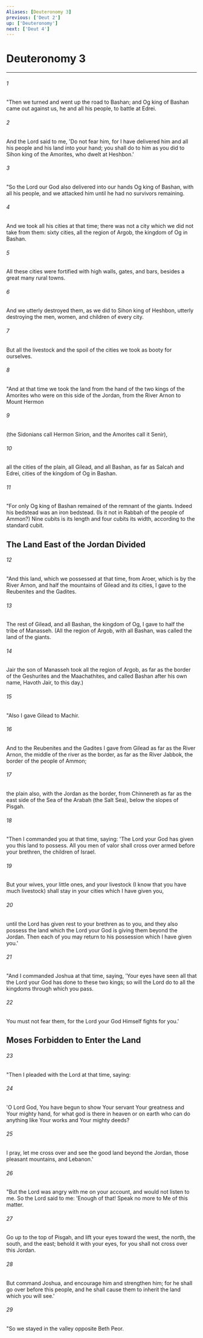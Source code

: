 ```yaml
---
Aliases: [Deuteronomy 3]
previous: ['Deut 2']
up: ['Deuteronomy']
next: ['Deut 4']
---
```

# Deuteronomy 3

***


###### 1 
"Then we turned and went up the road to Bashan; and Og king of Bashan came out against us, he and all his people, to battle at Edrei. 

###### 2 
And the Lord said to me, 'Do not fear him, for I have delivered him and all his people and his land into your hand; you shall do to him as you did to Sihon king of the Amorites, who dwelt at Heshbon.' 

###### 3 
"So the Lord our God also delivered into our hands Og king of Bashan, with all his people, and we attacked him until he had no survivors remaining. 

###### 4 
And we took all his cities at that time; there was not a city which we did not take from them: sixty cities, all the region of Argob, the kingdom of Og in Bashan. 

###### 5 
All these cities were fortified with high walls, gates, and bars, besides a great many rural towns. 

###### 6 
And we utterly destroyed them, as we did to Sihon king of Heshbon, utterly destroying the men, women, and children of every city. 

###### 7 
But all the livestock and the spoil of the cities we took as booty for ourselves. 

###### 8 
"And at that time we took the land from the hand of the two kings of the Amorites who were on this side of the Jordan, from the River Arnon to Mount Hermon 

###### 9 
(the Sidonians call Hermon Sirion, and the Amorites call it Senir), 

###### 10 
all the cities of the plain, all Gilead, and all Bashan, as far as Salcah and Edrei, cities of the kingdom of Og in Bashan. 

###### 11 
"For only Og king of Bashan remained of the remnant of the giants. Indeed his bedstead was an iron bedstead. (Is it not in Rabbah of the people of Ammon?) Nine cubits is its length and four cubits its width, according to the standard cubit.

## The Land East of the Jordan Divided 

###### 12 
"And this land, which we possessed at that time, from Aroer, which is by the River Arnon, and half the mountains of Gilead and its cities, I gave to the Reubenites and the Gadites. 

###### 13 
The rest of Gilead, and all Bashan, the kingdom of Og, I gave to half the tribe of Manasseh. (All the region of Argob, with all Bashan, was called the land of the giants. 

###### 14 
Jair the son of Manasseh took all the region of Argob, as far as the border of the Geshurites and the Maachathites, and called Bashan after his own name, Havoth Jair, to this day.) 

###### 15 
"Also I gave Gilead to Machir. 

###### 16 
And to the Reubenites and the Gadites I gave from Gilead as far as the River Arnon, the middle of the river as the border, as far as the River Jabbok, the border of the people of Ammon; 

###### 17 
the plain also, with the Jordan as the border, from Chinnereth as far as the east side of the Sea of the Arabah (the Salt Sea), below the slopes of Pisgah. 

###### 18 
"Then I commanded you at that time, saying: 'The Lord your God has given you this land to possess. All you men of valor shall cross over armed before your brethren, the children of Israel. 

###### 19 
But your wives, your little ones, and your livestock (I know that you have much livestock) shall stay in your cities which I have given you, 

###### 20 
until the Lord has given rest to your brethren as to you, and they also possess the land which the Lord your God is giving them beyond the Jordan. Then each of you may return to his possession which I have given you.' 

###### 21 
"And I commanded Joshua at that time, saying, 'Your eyes have seen all that the Lord your God has done to these two kings; so will the Lord do to all the kingdoms through which you pass. 

###### 22 
You must not fear them, for the Lord your God Himself fights for you.' 

## Moses Forbidden to Enter the Land 

###### 23 
"Then I pleaded with the Lord at that time, saying: 

###### 24 
'O Lord God, You have begun to show Your servant Your greatness and Your mighty hand, for what god is there in heaven or on earth who can do anything like Your works and Your mighty deeds? 

###### 25 
I pray, let me cross over and see the good land beyond the Jordan, those pleasant mountains, and Lebanon.' 

###### 26 
"But the Lord was angry with me on your account, and would not listen to me. So the Lord said to me: 'Enough of that! Speak no more to Me of this matter. 

###### 27 
Go up to the top of Pisgah, and lift your eyes toward the west, the north, the south, and the east; behold it with your eyes, for you shall not cross over this Jordan. 

###### 28 
But command Joshua, and encourage him and strengthen him; for he shall go over before this people, and he shall cause them to inherit the land which you will see.' 

###### 29 
"So we stayed in the valley opposite Beth Peor.
